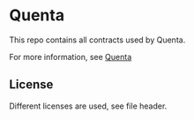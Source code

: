 # Quenta

This repo contains all contracts used by Quenta.

For more information, see [Quenta](https://quenta.io)

## License

Different licenses are used, see file header.